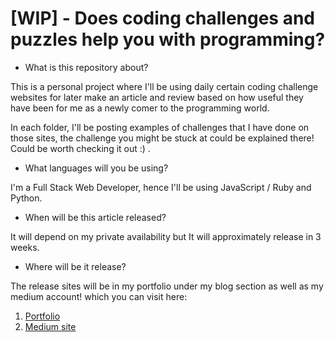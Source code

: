 # [WIP] - Does coding challenges and puzzles help you with programming?

* What is this repository about?

This is a personal project where I'll be using daily certain coding challenge websites for later make an article and review based on how useful they have been for me as a newly comer to the programming world.

In each folder, I'll be posting examples of challenges that I have done on those sites, the challenge you might be stuck at could be explained there! Could be worth checking it out :) . 

* What languages will you be using?

I'm a Full Stack Web Developer, hence I'll be using JavaScript / Ruby and Python.

* When will be this article released?

It will depend on my private availability but It will approximately release in 3 weeks.

* Where will be it release?

The release sites will be in my portfolio under my blog section as well as my medium account! which you can visit here:

1. [Portfolio](https://www.jaimecruz.dev/)
2. [Medium site](https://medium.com/@jaime.cruz.hostalot)
